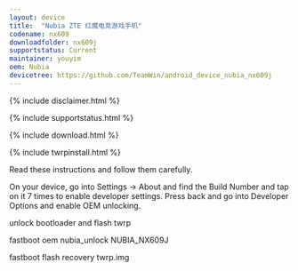 ```yaml
---
layout: device
title:  "Nubia ZTE 红魔电竞游戏手机"
codename: nx609
downloadfolder: nx609j
supportstatus: Current
maintainer: youyim
oem: Nubia
devicetree: https://github.com/TeamWin/android_device_nubia_nx609j
---
```


{% include disclaimer.html %}

{% include supportstatus.html %}

{% include download.html %}

{% include twrpinstall.html %}

Read these instructions and follow them carefully.

On your device, go into Settings -> About and find the Build Number and tap on it 7 times to enable developer settings. Press back and go into Developer Options and enable OEM unlocking.

unlock bootloader and flash twrp

fastboot oem nubia_unlock NUBIA_NX609J

fastboot flash recovery twrp.img
